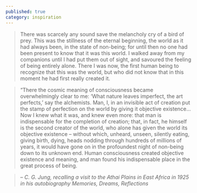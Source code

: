 ```yaml
---
published: true
category: inspiration
---
```

>There was scarcely any sound save the melancholy cry of a bird of prey. This was the stillness of the eternal beginning, the world as it had always been, in the state of non-being; for until then no one had been present to know that it was this world. I walked away from my companions until I had put them out of sight, and savoured the feeling of being entirely alone. There I was now, the first human being to recognize that this was the world, but who did not know that in this moment he had first really created it.

>“There the cosmic meaning of consciousness became overwhelmingly clear to me: ‘What nature leaves imperfect, the art perfects,’ say the alchemists. Man, I, in an invisible act of creation put the stamp of perfection on the world by giving it objective existence… Now I knew what it was, and knew even more: that man is indispensable for the completion of creation; that, in fact, he himself is the second creator of the world, who alone has given the world its objective existence – without which, unheard, unseen, silently eating, giving birth, dying, heads nodding through hundreds of millions of years, it would have gone on in the profoundest night of non-being down to its unknown end. Human consciousness created objective existence and meaning, and man found his indispensable place in the great process of being.

>– <cite>C. G. Jung, recalling a visit to the Athai Plains in East Africa in 1925 in his autobiography Memories, Dreams, Reflections</cite>

